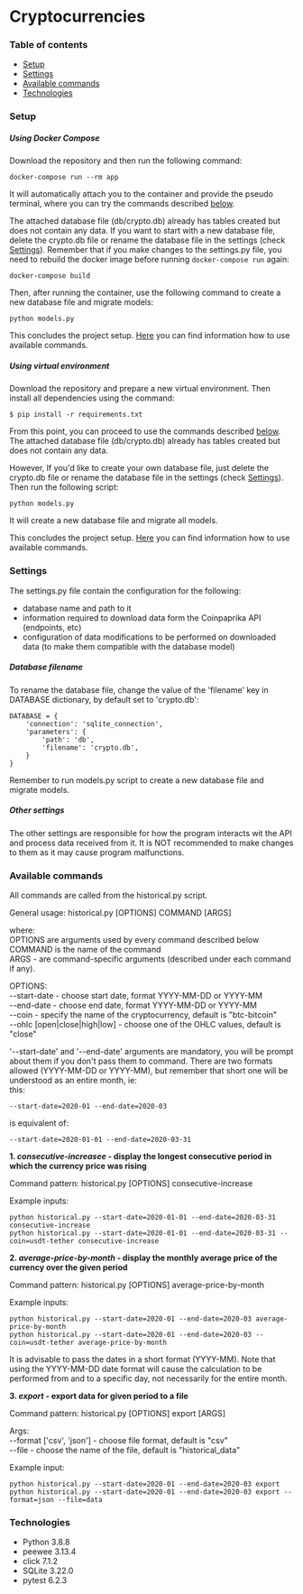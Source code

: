 # Cryptocurrencies
### Table of contents
* [Setup](#setup)
* [Settings](#settings)
* [Available commands](#available-commands)
* [Technologies](#technologies)

### Setup
##### Using Docker Compose
Download the repository and then run the following command:
```
docker-compose run --rm app
```
It will automatically attach you to the container and provide the pseudo terminal, where you can try the commands described [below](#available-commands).

The attached database file (db/crypto.db) already has tables created but does not contain any data.
If you want to start with a new database file, delete the crypto.db file or rename the database file in the settings (check [Settings](#Database-filename)).
Remember that if you make changes to the settings.py file, you need to rebuild the docker image before running ```docker-compose run``` again:
```
docker-compose build
```

Then, after running the container, use the following command to create a new database file and migrate models:
```
python models.py
```

This concludes the project setup. [Here](#available-commands) you can find information how to use available commands.

##### Using virtual environment
Download the repository and prepare a new virtual environment. Then install all dependencies using the command:
```
$ pip install -r requirements.txt
```
From this point, you can proceed to use the commands described [below](#available-commands).
The attached database file (db/crypto.db) already has tables created but does not contain any data.

However, If you'd like to create your own database file, just delete the crypto.db file or rename the database file in the settings (check [Settings](#Database-filename)).
Then run the following script:
```
python models.py
```
It will create a new database file and migrate all models.

This concludes the project setup. [Here](#available-commands) you can find information how to use available commands.


### Settings

The settings.py file contain the configuration for the following:
* database name and path to it
* information required to download data form the Coinpaprika API (endpoints, etc)
* configuration of data modifications to be performed on downloaded data (to make them compatible with the database model)

##### Database filename
To rename the database file, change the value of the 'filename' key in DATABASE dictionary, by default set to 'crypto.db':
```
DATABASE = {
    'connection': 'sqlite_connection',
    'parameters': {
        'path': 'db',
        'filename': 'crypto.db',
    }
}
```
Remember to run models.py script to create a new database file and migrate models.

##### Other settings
The other settings are responsible for how the program interacts wit the API and process data received from it.
It is NOT recommended to make changes to them as it may cause program malfunctions.

### Available commands

All commands are called from the historical.py script.  

General usage:  historical.py [OPTIONS] COMMAND [ARGS]

where:  
OPTIONS are arguments used by every command described below  
COMMAND is the name of the command  
ARGS - are command-specific arguments (described under each command if any).


OPTIONS:  
--start-date - choose start date, format YYYY-MM-DD or YYYY-MM  
--end-date - choose end date,  format YYYY-MM-DD or YYYY-MM  
--coin - specify the name of the cryptocurrency, default is "btc-bitcoin"  
--ohlc [open|close|high|low] - choose one of the OHLC values, default is "close"  

'--start-date' and '--end-date' arguments are mandatory, you will be prompt about them if you don't pass them to command.
There are two formats allowed (YYYY-MM-DD or YYYY-MM), but remember that short one will be understood as an entire month, ie:  
this:
```
--start-date=2020-01 --end-date=2020-03
```
is equivalent of:
```
--start-date=2020-01-01 --end-date=2020-03-31
```

**1. _consecutive-increasee_ - display the longest consecutive period in which the currency price was rising**
  
 Command pattern: historical.py [OPTIONS] consecutive-increase 
  
 Example inputs:
 ```
 python historical.py --start-date=2020-01-01 --end-date=2020-03-31 consecutive-increase
 python historical.py --start-date=2020-01-01 --end-date=2020-03-31 --coin=usdt-tether consecutive-increase
 ```

**2. _average-price-by-month_ - display the monthly average price of the currency over the given period**

 Command pattern: historical.py [OPTIONS] average-price-by-month 
 
 Example inputs:
 ```
 python historical.py --start-date=2020-01 --end-date=2020-03 average-price-by-month
 python historical.py --start-date=2020-01 --end-date=2020-03 --coin=usdt-tether average-price-by-month
 ```
It is advisable to pass the dates in a short format (YYYY-MM). Note that using the YYYY-MM-DD date format will cause the 
calculation to be performed from and to a specific day, not necessarily for the entire month.  


**3. _export_ - export data for given period to a file**

Command pattern: historical.py [OPTIONS] export [ARGS]

Args:  
--format ['csv', 'json'] - choose file format, default is "csv"  
--file - choose the name of the file, default is "historical_data" 

 Example input:  
 ```
 python historical.py --start-date=2020-01 --end-date=2020-03 export
 python historical.py --start-date=2020-01 --end-date=2020-03 export --format=json --file=data
 ```
  
### Technologies
* Python 3.8.8
* peewee 3.13.4
* click 7.1.2
* SQLite 3.22.0
* pytest 6.2.3